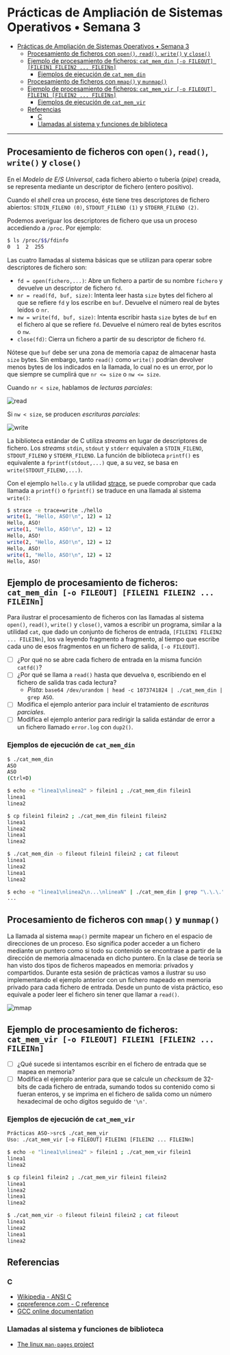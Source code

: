 # Prácticas de Ampliación de Sistemas Operativos • Semana 3

- [Prácticas de Ampliación de Sistemas Operativos • Semana 3](#prácticas-de-ampliación-de-sistemas-operativos--semana-3)
  - [Procesamiento de ficheros con `open()`, `read()`, `write()` y `close()`](#procesamiento-de-ficheros-con-open-read-write-y-close)
  - [Ejemplo de procesamiento de ficheros: `cat_mem_din [-o FILEOUT] [FILEIN1 FILEIN2 ... FILEINn]`](#ejemplo-de-procesamiento-de-ficheros-cat_mem_din--o-fileout-filein1-filein2--fileinn)
    - [Ejemplos de ejecución de `cat_mem_din`](#ejemplos-de-ejecución-de-cat_mem_din)
  - [Procesamiento de ficheros con `mmap()` y `munmap()`](#procesamiento-de-ficheros-con-mmap-y-munmap)
  - [Ejemplo de procesamiento de ficheros: `cat_mem_vir [-o FILEOUT] FILEIN1 [FILEIN2 ... FILEINn]`](#ejemplo-de-procesamiento-de-ficheros-cat_mem_vir--o-fileout-filein1-filein2--fileinn)
    - [Ejemplos de ejecución de `cat_mem_vir`](#ejemplos-de-ejecución-de-cat_mem_vir)
  - [Referencias](#referencias)
    - [C](#c)
    - [Llamadas al sistema y funciones de biblioteca](#llamadas-al-sistema-y-funciones-de-biblioteca)

---

## Procesamiento de ficheros con `open()`, `read()`, `write()` y `close()`

En el *Modelo de E/S Universal*, cada fichero abierto o tubería (*pipe*) creada,
se representa mediante un descriptor de fichero (entero positivo).

Cuando el *shell* crea un proceso, éste tiene tres descriptores de fichero
abiertos: `STDIN_FILENO (0)`, `STDOUT_FILENO (1)` y `STDERR_FILENO (2)`.

Podemos averiguar los descriptores de fichero que usa un proceso accediendo a
`/proc`. Por ejemplo:

```bash
$ ls /proc/$$/fdinfo
0  1  2  255
```

Las cuatro llamadas al sistema básicas que se utilizan para operar sobre
descriptores de fichero son:

- `fd = open(fichero,...)`: Abre un fichero a partir de su nombre `fichero` y
  devuelve un descriptor de fichero `fd`.
- `nr = read(fd, buf, size)`: Intenta leer hasta `size` bytes del fichero al que
  se refiere `fd` y los escribe en `buf`. Devuelve el número real de bytes
  leídos o `nr`.
- `nw = write(fd, buf, size)`: Intenta escribir hasta `size` bytes de `buf` en
  el fichero al que se refiere `fd`. Devuelve el número real de bytes escritos o
  `nw`.
- `close(fd)`: Cierra un fichero a partir de su descriptor de fichero `fd`.

Nótese que `buf` debe ser una zona de memoria capaz de almacenar hasta
`size` bytes. Sin embargo, tanto `read()` como `write()` podrían
devolver menos bytes de los indicados en la llamada, lo cual no es un
error, por lo que siempre se cumplirá que `nr <= size` o `nw <= size`.

Cuando `nr < size`, hablamos de *lecturas parciales*:

![read](img/read.svg)

Si `nw < size`, se producen *escrituras parciales*:

![write](img/write.svg)

La biblioteca estándar de C utiliza *streams* en lugar de descriptores de
fichero. Los *streams* `stdin`, `stdout` y `stderr` equivalen a `STDIN_FILENO`,
`STDOUT_FILENO` y `STDERR_FILENO`. La función de biblioteca `printf()` es
equivalente a `fprintf(stdout,...)` que, a su vez, se basa en
`write(STDOUT_FILENO,...)`.

Con el ejemplo `hello.c` y la utilidad
[strace](https://www.man7.org/linux/man-pages/man1/strace.1.html), se puede
comprobar que cada llamada a `printf()` o `fprintf()` se traduce en una llamada
al sistema `write()`:

```bash
$ strace -e trace=write ./hello
write(1, "Hello, ASO!\n", 12) = 12
Hello, ASO!
write(1, "Hello, ASO!\n", 12) = 12
Hello, ASO!
write(2, "Hello, ASO!\n", 12) = 12
Hello, ASO!
write(1, "Hello, ASO!\n", 12) = 12
Hello, ASO!
```

## Ejemplo de procesamiento de ficheros: `cat_mem_din [-o FILEOUT] [FILEIN1 FILEIN2 ... FILEINn]`

Para ilustrar el procesamiento de ficheros con las llamadas al sistema `open()`,
`read()`, `write()` y `close()`, vamos a escribir un programa, similar a la
utilidad `cat`, que dado un conjunto de ficheros de entrada, `[FILEIN1 FILEIN2
... FILEINn]`, los va leyendo fragmento a fragmento, al tiempo que escribe cada
uno de esos fragmentos en un fichero de salida, `[-o FILEOUT]`.

- [ ] ¿Por qué no se abre cada fichero de entrada en la misma función `catfd()`?
- [ ] ¿Por qué se llama a `read()` hasta que devuelva `0`, escribiendo en el
  fichero de salida tras cada lectura?
  - *Pista*: `base64 /dev/urandom | head -c 1073741824 | ./cat_mem_din | grep
    ASO`.
- [ ] Modifica el ejemplo anterior para incluir el tratamiento de *escrituras
  parciales*.
- [ ] Modifica el ejemplo anterior para redirigir la salida estándar de error a
  un fichero llamado `error.log` con `dup2()`.

### Ejemplos de ejecución de `cat_mem_din`

```bash
$ ./cat_mem_din
ASO
ASO
(Ctrl+D)

$ echo -e "linea1\nlinea2" > filein1 ; ./cat_mem_din filein1
linea1
linea2

$ cp filein1 filein2 ; ./cat_mem_din filein1 filein2
linea1
linea2
linea1
linea2

$ ./cat_mem_din -o fileout filein1 filein2 ; cat fileout
linea1
linea2
linea1
linea2

$ echo -e "linea1\nlinea2\n...\nlineaN" | ./cat_mem_din | grep "\.\.\."
...
```

## Procesamiento de ficheros con `mmap()` y `munmap()`

La llamada al sistema `mmap()` permite mapear un fichero en el espacio de
direcciones de un proceso. Eso significa poder acceder a un fichero mediante un
puntero como si todo su contenido se encontrase a partir de la dirección de
memoria almacenada en dicho puntero. En la clase de teoría se han visto dos
tipos de ficheros mapeados en memoria: privados y compartidos. Durante esta
sesión de prácticas vamos a ilustrar su uso implementando el ejemplo anterior
con un fichero mapeado en memoria privado para cada fichero de entrada. Desde un
punto de vista práctico, eso equivale a poder leer el fichero sin tener que
llamar a `read()`.

![mmap](img/mmap.svg)

## Ejemplo de procesamiento de ficheros: `cat_mem_vir [-o FILEOUT] FILEIN1 [FILEIN2 ... FILEINn]`

- [ ] ¿Qué sucede si intentamos escribir en el fichero de entrada que se mapea
  en memoria?
- [ ] Modifica el ejemplo anterior para que se calcule un *checksum* de 32-bits
  de cada fichero de entrada, sumando todos su contenido como si fueran enteros,
  y se imprima en el fichero de salida como un número hexadecimal de ocho
  dígitos seguido de `'\n'`.

### Ejemplos de ejecución de `cat_mem_vir`

```bash
Prácticas ASO->src$ ./cat_mem_vir
Uso: ./cat_mem_vir [-o FILEOUT] FILEIN1 [FILEIN2 ... FILEINn]

$ echo -e "linea1\nlinea2" > filein1 ; ./cat_mem_vir filein1
linea1
linea2

$ cp filein1 filein2 ; ./cat_mem_vir filein1 filein2
linea1
linea2
linea1
linea2

$ ./cat_mem_vir -o fileout filein1 filein2 ; cat fileout
linea1
linea2
linea1
linea2
```

## Referencias

### C

- [Wikipedia - ANSI C](https://en.wikipedia.org/wiki/ANSI_C)
- [cppreference.com - C reference](https://en.cppreference.com/w/c)
- [GCC online documentation](https://gcc.gnu.org/onlinedocs/)

### Llamadas al sistema y funciones de biblioteca

- [The linux `man-pages` project](https://www.kernel.org/doc/man-pages/)
